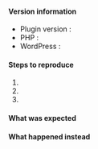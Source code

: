 <!--
Thanks for contributing !

Please note:
- These comments won't show up when you submit your issue.
- Please choose a descriptive title, ex. : "When I add a layout, it doesn't show up".
- Try to provide as many details as possible on the below list.
- If requesting a new feature, please explain why you'd like to see it added.
-->

#### Version information

* Plugin version : 
* PHP : 
* WordPress : 

#### Steps to reproduce

1. 
2. 
3. 

#### What was expected


#### What happened instead
